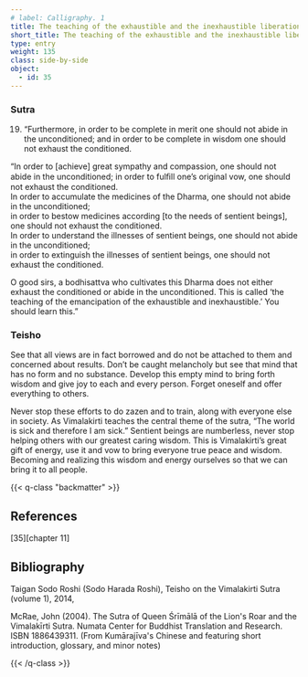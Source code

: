 ```yaml
---
# label: Calligraphy. 1
title: The teaching of the exhaustible and the inexhaustible liberation
short_title: The teaching of the exhaustible and the inexhaustible liberation
type: entry
weight: 135
class: side-by-side
object:
  - id: 35
---
```


### Sutra
19. “Furthermore, in order to be complete in merit one should not abide in the unconditioned; and in order to be complete in wisdom one should not exhaust the conditioned. 

“In order to [achieve] great sympathy and compassion, one should not abide in the unconditioned; in order to fulﬁll one’s original vow, one should not exhaust the conditioned.  
In order to accumulate the medicines of the Dharma, one should not abide in the unconditioned;   
in order to bestow medicines according [to the needs of sentient beings], one should not exhaust the conditioned.   
In order to understand the illnesses of sentient beings, one should not abide in the unconditioned;   
in order to extinguish the illnesses of sentient beings, one should not exhaust the conditioned. 
 
 O good sirs, a bodhisattva who cultivates this Dharma does not either exhaust the conditioned or abide in the unconditioned. This is called ‘the teaching of the emancipation of the exhaustible and inexhaustible.’ You should learn this.” 

### Teisho

See that all views are in fact borrowed and do not be attached to them and concerned about results. Don’t be caught melancholy but see that mind that has no form and no substance. Develop this empty mind to bring forth wisdom and give joy to each and every person. Forget oneself and offer everything to others. 

Never stop these efforts to do zazen and to train, along with everyone else in society. As Vimalakirti teaches the central theme of the sutra, “The world is sick and therefore I am sick.” Sentient beings are numberless, never stop helping others with our greatest caring wisdom. This is Vimalakirti’s great gift of energy, use it and vow to bring everyone true peace and wisdom. Becoming and realizing this wisdom and energy ourselves so that we can bring it to all people.

{{< q-class "backmatter" >}}

## References
[35][chapter 11]

## Bibliography

Taigan Sodo Roshi (Sodo Harada Roshi), Teisho on the Vimalakirti Sutra (volume 1), 2014, 

McRae, John (2004). The Sutra of Queen Śrīmālā of the Lion's Roar and the Vimalakīrti Sutra. Numata Center for Buddhist Translation and Research. ISBN 1886439311. (From Kumārajīva's Chinese and featuring short introduction, glossary, and minor notes)

{{< /q-class >}}
